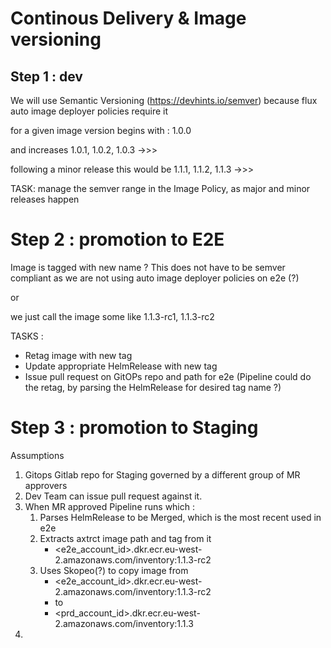 # Continous Delivery & Image versioning 

## Step 1 : dev
  
We will use Semantic Versioning (https://devhints.io/semver) because flux auto image deployer policies require it

for a given image version begins with : 1.0.0

and increases 1.0.1, 1.0.2, 1.0.3 ->>>

following a minor release this would be 1.1.1, 1.1.2, 1.1.3 ->>>

TASK: manage the semver range in the Image Policy, as major and minor releases happen 

# Step 2 : promotion to E2E
   
Image is tagged with new name ? This does not have to be semver compliant as we are not using auto image deployer policies on e2e (?)

or

we just call the image some like 1.1.3-rc1, 1.1.3-rc2

TASKS :
* Retag image with new tag
* Update appropriate HelmRelease with new tag
* Issue pull request on GitOPs repo and path for e2e (Pipeline could do the retag, by parsing the HelmRelease for desired tag name ?)

# Step 3 : promotion to Staging

Assumptions
1. Gitops Gitlab repo for Staging governed by a different group of MR approvers
2. Dev Team can issue pull request against it.
3. When MR approved Pipeline runs which :
   1. Parses HelmRelease to be Merged, which is the most recent used in e2e
   2. Extracts axtrct image path and tag from it
      * <e2e_account_id>.dkr.ecr.eu-west-2.amazonaws.com/inventory:1.1.3-rc2
   3. Uses Skopeo(?) to copy image from 
      * <e2e_account_id>.dkr.ecr.eu-west-2.amazonaws.com/inventory:1.1.3-rc2
      * to
      * <prd_account_id>.dkr.ecr.eu-west-2.amazonaws.com/inventory:1.1.3  
4. 
